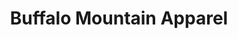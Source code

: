 ---
title: "Buffalo Mountain Apparel"
url: /breckenridge/buffalo-mountain-apparel/
shop: Kleidung
---